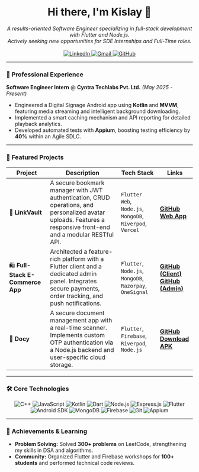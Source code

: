 <h1 align="center">Hi there, I'm Kislay 👋</h1>

<p align="center">
  <em>A results-oriented Software Engineer specializing in full-stack development with Flutter and Node.js. <br/> Actively seeking new opportunities for SDE Internships and Full-Time roles.</em>
  <br/><br/>
  <a href="https://www.linkedin.com/in/kislay">
    <img src="https://img.shields.io/badge/LinkedIn-0077B5?style=for-the-badge&logo=linkedin&logoColor=white" alt="LinkedIn"/>
  </a>
  <a href="mailto:kislayk12@gmail.com">
    <img src="https://img.shields.io/badge/Email-D14836?style=for-the-badge&logo=gmail&logoColor=white" alt="Gmail"/>
  </a>
  <a href="https://github.com/fang69x">
    <img src="https://img.shields.io/badge/GitHub-181717?style=for-the-badge&logo=github&logoColor=white" alt="GitHub"/>
  </a>
</p>

---

### 💼 **Professional Experience**

**Software Engineer Intern** @ **Cyntra Techlabs Pvt. Ltd.** _(May 2025 - Present)_ 
- Engineered a Digital Signage Android app using **Kotlin** and **MVVM**, featuring media streaming and intelligent background downloading.
- Implemented a smart caching mechanism and API reporting for detailed playback analytics.
- Developed automated tests with **Appium**, boosting testing efficiency by **40%** within an Agile SDLC.

---

### 🚀 **Featured Projects**

| Project                                    | Description                                                                                                                                                                | Tech Stack                                                     | Links                                                                                                                                            |
| ------------------------------------------ | -------------------------------------------------------------------------------------------------------------------------------------------------------------------------- | -------------------------------------------------------------- | ------------------------------------------------------------------------------------------------------------------------------------------------ |
| 🔖 **LinkVault**                    | A secure bookmark manager with JWT authentication, CRUD operations, and personalized avatar uploads. Features a responsive front-end and a modular RESTful API. | `Flutter Web`, `Node.js`, `MongoDB`, `Riverpod`, `Vercel`          | [**GitHub**](https://github.com/fang69x/linkvault) <br/> [**Web App**](https://link-vault-avfk09q52-fang69xs-projects.vercel.app/)         |
| 🛍️ **Full-Stack E-Commerce App**  | Architected a feature-rich platform with a Flutter client and a dedicated admin panel. Integrates secure payments, order tracking, and push notifications. | `Flutter`, `Node.js`, `MongoDB`, `Razorpay`, `OneSignal`       | [**GitHub (Client)**](https://github.com/fang69x/eCommerceApp) <br/> [**GitHub (Admin)**](https://github.com/fang69x/eCommerceApp)  |
| 📄 **Docy**                           | A secure document management app with a real-time scanner. Implements custom OTP authentication via a Node.js backend and user-specific cloud storage.     | `Flutter`, `Firebase`, `Riverpod`, `Node.js`                     | [**GitHub**](https://github.com/fang69x/Docy) <br/> [**Download APK**](https://github.com/fang69x/Docy/releases/download/v1.0.0/Docyy.apk)        |

---

### 🛠️ **Core Technologies**

<p align="center">
  <img src="https://img.shields.io/badge/C++-00599C?style=flat-square&logo=c%2B%2B&logoColor=white" alt="C++"/>
  <img src="https://img.shields.io/badge/JavaScript-F7DF1E?style=flat-square&logo=javascript&logoColor=black" alt="JavaScript"/>
  <img src="https://img.shields.io/badge/Kotlin-7F52FF?style=flat-square&logo=kotlin&logoColor=white" alt="Kotlin"/>
  <img src="https://img.shields.io/badge/Dart-0175C2?style=flat-square&logo=dart&logoColor=white" alt="Dart"/>
  <img src="https://img.shields.io/badge/Node.js-339933?style=flat-square&logo=node.js&logoColor=white" alt="Node.js"/>
  <img src="https://img.shields.io/badge/Express.js-000000?style=flat-square&logo=express&logoColor=white" alt="Express.js"/>
  <img src="https://img.shields.io/badge/Flutter-02569B?style=flat-square&logo=flutter&logoColor=white" alt="Flutter"/>
  <img src="https://img.shields.io/badge/Android-3DDC84?style=flat-square&logo=android&logoColor=white" alt="Android SDK"/>
  <img src="https://img.shields.io/badge/MongoDB-47A248?style=flat-square&logo=mongodb&logoColor=white" alt="MongoDB"/>
  <img src="https://img.shields.io/badge/Firebase-FFCA28?style=flat-square&logo=firebase&logoColor=black" alt="Firebase"/>
  <img src="https://img.shields.io/badge/Git-F05032?style=flat-square&logo=git&logoColor=white" alt="Git"/>
  <img src="https://img.shields.io/badge/Appium-DA6262?style=flat-square&logo=appium&logoColor=white" alt="Appium"/>
</p>

---

### 🌱 **Achievements & Learning**

-   **Problem Solving:** Solved **300+ problems** on LeetCode, strengthening my skills in DSA and algorithms.
-   **Community:** Organized Flutter and Firebase workshops for **100+ students** and performed technical code reviews.
